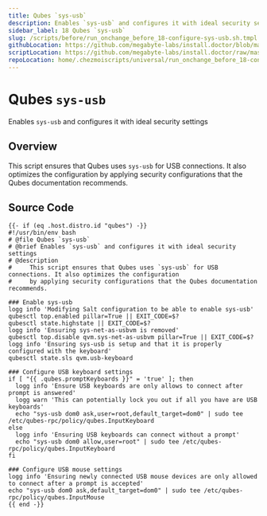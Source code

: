 ```yaml
---
title: Qubes `sys-usb`
description: Enables `sys-usb` and configures it with ideal security settings
sidebar_label: 18 Qubes `sys-usb`
slug: /scripts/before/run_onchange_before_18-configure-sys-usb.sh.tmpl
githubLocation: https://github.com/megabyte-labs/install.doctor/blob/master/home/.chezmoiscripts/universal/run_onchange_before_18-configure-sys-usb.sh.tmpl
scriptLocation: https://github.com/megabyte-labs/install.doctor/raw/master/home/.chezmoiscripts/universal/run_onchange_before_18-configure-sys-usb.sh.tmpl
repoLocation: home/.chezmoiscripts/universal/run_onchange_before_18-configure-sys-usb.sh.tmpl
---
```

# Qubes `sys-usb`

Enables `sys-usb` and configures it with ideal security settings

## Overview

This script ensures that Qubes uses `sys-usb` for USB connections. It also optimizes the configuration
by applying security configurations that the Qubes documentation recommends.



## Source Code

```
{{- if (eq .host.distro.id "qubes") -}}
#!/usr/bin/env bash
# @file Qubes `sys-usb`
# @brief Enables `sys-usb` and configures it with ideal security settings
# @description
#     This script ensures that Qubes uses `sys-usb` for USB connections. It also optimizes the configuration
#     by applying security configurations that the Qubes documentation recommends.

### Enable sys-usb
logg info 'Modifying Salt configuration to be able to enable sys-usb'
qubesctl top.enabled pillar=True || EXIT_CODE=$?
qubesctl state.highstate || EXIT_CODE=$?
logg info 'Ensuring sys-net-as-usbvm is removed'
qubesctl top.disable qvm.sys-net-as-usbvm pillar=True || EXIT_CODE=$?
logg info 'Ensuring sys-usb is setup and that it is properly configured with the keyboard'
qubesctl state.sls qvm.usb-keyboard

### Configure USB keyboard settings
if [ "{{ .qubes.promptKeyboards }}" = 'true' ]; then
  logg info 'Ensure USB keyboards are only allows to connect after prompt is answered'
  logg warn 'This can potentially lock you out if all you have are USB keyboards'
  echo "sys-usb dom0 ask,user=root,default_target=dom0" | sudo tee /etc/qubes-rpc/policy/qubes.InputKeyboard
else
  logg info 'Ensuring USB keyboards can connect without a prompt'
  echo "sys-usb dom0 allow,user=root" | sudo tee /etc/qubes-rpc/policy/qubes.InputKeyboard
fi

### Configure USB mouse settings
logg info 'Ensuring newly connected USB mouse devices are only allowed to connect after a prompt is accepted'
echo "sys-usb dom0 ask,default_target=dom0" | sudo tee /etc/qubes-rpc/policy/qubes.InputMouse
{{ end -}}
```
